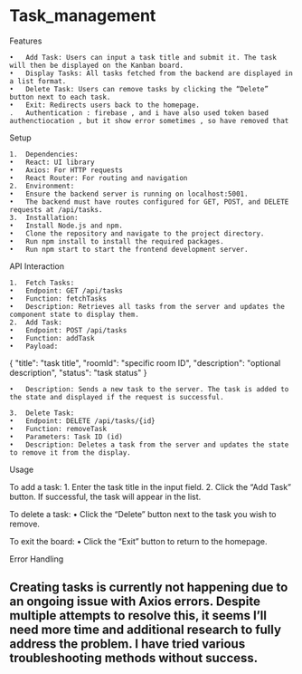 # Task_management


Features

	•	Add Task: Users can input a task title and submit it. The task will then be displayed on the Kanban board.
	•	Display Tasks: All tasks fetched from the backend are displayed in a list format.
	•	Delete Task: Users can remove tasks by clicking the “Delete” button next to each task.
	•	Exit: Redirects users back to the homepage.
    .   Authentication : firebase , and i have also used token based authenctiocation , but it show error sometimes , so have removed that

Setup

	1.	Dependencies:
	•	React: UI library
	•	Axios: For HTTP requests
	•	React Router: For routing and navigation
	2.	Environment:
	•	Ensure the backend server is running on localhost:5001.
	•	The backend must have routes configured for GET, POST, and DELETE requests at /api/tasks.
	3.	Installation:
	•	Install Node.js and npm.
	•	Clone the repository and navigate to the project directory.
	•	Run npm install to install the required packages.
	•	Run npm start to start the frontend development server.

API Interaction

	1.	Fetch Tasks:
	•	Endpoint: GET /api/tasks
	•	Function: fetchTasks
	•	Description: Retrieves all tasks from the server and updates the component state to display them.
	2.	Add Task:
	•	Endpoint: POST /api/tasks
	•	Function: addTask
	•	Payload:

{
  "title": "task title",
  "roomId": "specific room ID",
  "description": "optional description",
  "status": "task status"
}


	•	Description: Sends a new task to the server. The task is added to the state and displayed if the request is successful.

	3.	Delete Task:
	•	Endpoint: DELETE /api/tasks/{id}
	•	Function: removeTask
	•	Parameters: Task ID (id)
	•	Description: Deletes a task from the server and updates the state to remove it from the display.

Usage

To add a task:
	1.	Enter the task title in the input field.
	2.	Click the “Add Task” button. If successful, the task will appear in the list.

To delete a task:
	•	Click the “Delete” button next to the task you wish to remove.

To exit the board:
	•	Click the “Exit” button to return to the homepage.

Error Handling

## Creating tasks is currently not happening due to an ongoing issue with Axios errors. Despite multiple attempts to resolve this, it seems I’ll need more time and additional research to fully address the problem. I have tried various troubleshooting methods without success.